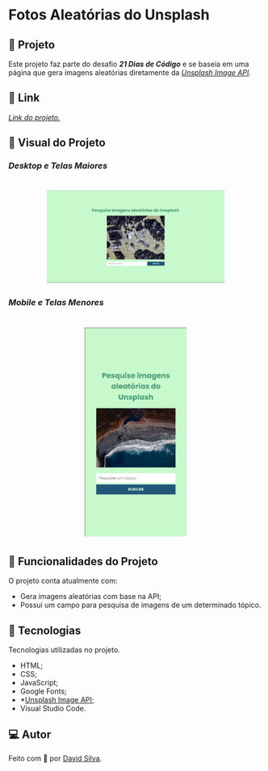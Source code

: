 # **Fotos Aleatórias do Unsplash**

## :mount_fuji: **Projeto**
Este projeto faz parte do desafio ***21 Dias de Código*** e se baseia em uma página que gera imagens aleatórias diretamente da *[Unsplash Image API](https://unsplash.com/developers).*

## :link: **Link**
*[Link do projeto.](https://davsilvam.github.io/21diasdecodigo/19/)*

## :art: **Visual do Projeto**
### *Desktop e Telas Maiores*

<h1 align="center">
    <img src="img/screenshot.png" style="width: 70%;">
</h1>

### *Mobile e Telas Menores*

<h1 align="center">
    <img src="img/screenshot-small.png" style="width: 40%;">
</h1>

## :rocket: **Funcionalidades do Projeto**
O projeto conta atualmente com:
* Gera imagens aleatórias com base na API;
* Possui um campo para pesquisa de imagens de um determinado tópico.

## :wrench: **Tecnologias**
Tecnologias utilizadas no projeto.
* HTML;
* CSS;
* JavaScript;
* Google Fonts;
* *[Unsplash Image API](https://unsplash.com/developers);
* Visual Studio Code.

## :computer: **Autor**
Feito com :purple_heart: por [David Silva](https://www.linkedin.com/in/davsilvam/).
